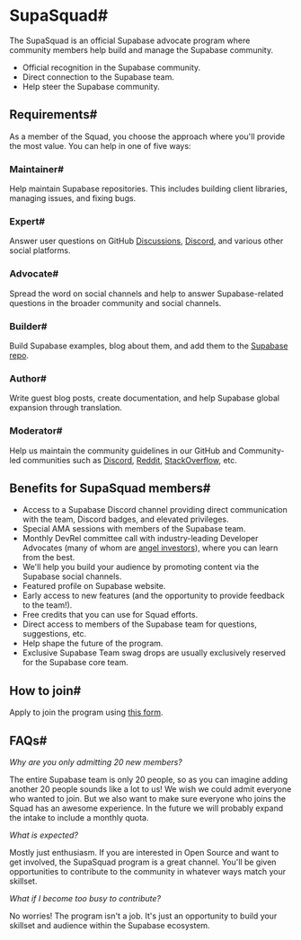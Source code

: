 # SupaSquad#

The SupaSquad is an official Supabase advocate program where community members
help build and manage the Supabase community.

  * Official recognition in the Supabase community.
  * Direct connection to the Supabase team.
  * Help steer the Supabase community.

## Requirements#

As a member of the Squad, you choose the approach where you'll provide the
most value. You can help in one of five ways:

### Maintainer#

Help maintain Supabase repositories. This includes building client libraries,
managing issues, and fixing bugs.

### Expert#

Answer user questions on GitHub
[Discussions](https://github.com/supabase/supabase/discussions),
[Discord](https://discord.supabase.com), and various other social platforms.

### Advocate#

Spread the word on social channels and help to answer Supabase-related
questions in the broader community and social channels.

### Builder#

Build Supabase examples, blog about them, and add them to the [Supabase
repo](https://github.com/supabase/supabase/tree/master/examples).

### Author#

Write guest blog posts, create documentation, and help Supabase global
expansion through translation.

### Moderator#

Help us maintain the community guidelines in our GitHub and Community-led
communities such as [Discord](https://discord.supabase.com),
[Reddit](https://reddit.com/r/Supabase/),
[StackOverflow](https://stackoverflow.com/questions/tagged/supabase), etc.

## Benefits for SupaSquad members#

  * Access to a Supabase Discord channel providing direct communication with the team, Discord badges, and elevated privileges.
  * Special AMA sessions with members of the Supabase team.
  * Monthly DevRel committee call with industry-leading Developer Advocates (many of whom are [angel investors](https://supabase.com/blog/angels-of-supabase)), where you can learn from the best.
  * We'll help you build your audience by promoting content via the Supabase social channels.
  * Featured profile on Supabase website.
  * Early access to new features (and the opportunity to provide feedback to the team!).
  * Free credits that you can use for Squad efforts.
  * Direct access to members of the Supabase team for questions, suggestions, etc.
  * Help shape the future of the program.
  * Exclusive Supabase Team swag drops are usually exclusively reserved for the Supabase core team.

## How to join#

Apply to join the program using [this
form](https://airtable.com/shr0FtLqLfhpuEya8).

## FAQs#

_Why are you only admitting 20 new members?_

The entire Supabase team is only 20 people, so as you can imagine adding
another 20 people sounds like a lot to us! We wish we could admit everyone who
wanted to join. But we also want to make sure everyone who joins the Squad has
an awesome experience. In the future we will probably expand the intake to
include a monthly quota.

_What is expected?_

Mostly just enthusiasm. If you are interested in Open Source and want to get
involved, the SupaSquad program is a great channel. You'll be given
opportunities to contribute to the community in whatever ways match your
skillset.

_What if I become too busy to contribute?_

No worries! The program isn't a job. It's just an opportunity to build your
skillset and audience within the Supabase ecosystem.

